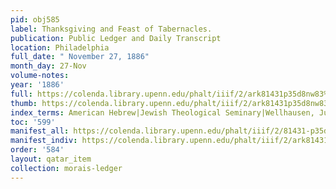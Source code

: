 ```yaml
---
pid: obj585
label: Thanksgiving and Feast of Tabernacles.
publication: Public Ledger and Daily Transcript
location: Philadelphia
full_date: " November 27, 1886"
month_day: 27-Nov
volume-notes:
year: '1886'
full: https://colenda.library.upenn.edu/phalt/iiif/2/ark81431p35d8nw83%2FSHA256E-s7355013--039970426d39bd744be377ac0621b1cb900d1155410811017574ba09b5c2303e.jpeg/full/3500,/0/default.jpg
thumb: https://colenda.library.upenn.edu/phalt/iiif/2/ark81431p35d8nw83%2FSHA256E-s7355013--039970426d39bd744be377ac0621b1cb900d1155410811017574ba09b5c2303e.jpeg/full/!200,200/0/default.jpg
index_terms: American Hebrew|Jewish Theological Seminary|Wellhausen, Julius
toc: '599'
manifest_all: https://colenda.library.upenn.edu/phalt/iiif/2/81431-p35d8nw83/manifest
manifest_indiv: https://colenda.library.upenn.edu/phalt/iiif/2/ark81431p35d8nw83%2FSHA256E-s7355013--039970426d39bd744be377ac0621b1cb900d1155410811017574ba09b5c2303e.jpeg
order: '584'
layout: qatar_item
collection: morais-ledger
---
```

